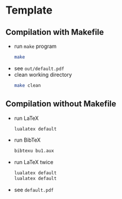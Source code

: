 # Template

## Compilation with Makefile

- run `make` program
  ```bash
  make
  ```
- see `out/default.pdf` 
- clean working directory
  ```bash
  make clean
  ```

## Compilation without Makefile

- run LaTeX
  ```bash
  lualatex default
  ```
- run BibTeX
  ```bash
  bibtexu bu1.aux
  ```
- run LaTeX twice
  ```bash
  lualatex default
  lualatex default
  ```
- see `default.pdf`

